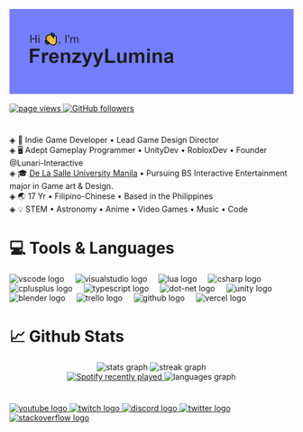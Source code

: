 ![](/header.png)
<p align="left">
   <a href="https://github.com/FrenzyyLumina/FrenzyyLumina">
    <img src="https://komarev.com/ghpvc/?username=frenzyylumina" alt="page views" />
  </a>
   <a href="https://github.com/FrenzyyLumina?tab=followers">
    <img alt="GitHub followers" src="https://img.shields.io/github/followers/FrenzyyLumina?color=green&logo=github">
  </a>
</p>

# 
◈ 💼 Indie Game Developer • Lead Game Design Director<br>
◈ 🖥  Adept Gameplay Programmer • UnityDev • RobloxDev • Founder @Lunari-Interactive<br>
◈ 🎓 [De La Salle University Manila](https://en.wikipedia.org/wiki/De_La_Salle_University) • Pursuing BS Interactive Entertainment major in Game art & Design. <br>
◈ 🌏 17 Yr • Filipino-Chinese • Based in the Philippines<br>
◈ 💡  STEM • Astronomy • Anime • Video Games • Music • Code

# 💻 Tools & Languages
<div align="left">
  <img src="https://skillicons.dev/icons?i=vscode" height="30" alt="vscode logo"  />
  <img width="12"/>
  <img src="https://skillicons.dev/icons?i=visualstudio" height="30" alt="visualstudio logo"  />
  <img width="12"/>
  <img src="https://skillicons.dev/icons?i=lua" height="30" alt="lua logo"  />
  <img width="12"/>
  <img src="https://skillicons.dev/icons?i=cs" height="30" alt="csharp logo"  />
  <img width="12"/>
  <img src="https://skillicons.dev/icons?i=cpp" height="30" alt="cplusplus logo"  />
  <img width="12"/>
  <img src="https://skillicons.dev/icons?i=ts" height="30" alt="typescript logo"  />
  <img width="12"/>
  <img src="https://skillicons.dev/icons?i=dotnet" height="30" alt="dot-net logo"  />
  <img width="12"/>
  <img src="https://skillicons.dev/icons?i=unity" height="30" alt="unity logo"  />
  <img width="12"/>
  <img src="https://skillicons.dev/icons?i=blender" height="30" alt="blender logo"  />
  <img width="12"/>
  <img src="https://cdn.simpleicons.org/trello/0052CC" height="30" alt="trello logo"  />
  <img width="12"/>
  <img src="https://skillicons.dev/icons?i=github" height="30" alt="github logo"  />
  <img width="12"/>
  <img src="https://skillicons.dev/icons?i=vercel" height="30" alt="vercel logo"  />
  <img width="12"/>
</div>

# 📈 Github Stats
<div align="center">
  <img src="https://github-readme-stats-frenzyylumina.vercel.app/api?username=FrenzyyLumina&hide_title=false&hide_rank=false&show_icons=true&include_all_commits=true&count_private=true&disable_animations=false&theme=tokyonight&locale=en&hide_border=true&order=1&include_all_commits=true&count_private=true" height="150" alt="stats graph"  />

  <img src="https://streak-stats.demolab.com?user=FrenzyyLumina&locale=en&mode=daily&theme=tokyonight&hide_border=true&border_radius=5&order=3" height="150" alt="streak graph"  />
</div>

 
<div align="center">     
  <a href="https://open.spotify.com/user/loyd8ljtyef8pypqgthxurjds">
  <img src = "https://spotify-recently-played-readme.vercel.app/api?user=loyd8ljtyef8pypqgthxurjds&count=2&unique={true|1|on|yes}" alt="Spotify recently played" />
  </a>

   <img src="https://github-readme-stats-frenzyylumina.vercel.app/api/top-langs?username=FrenzyyLumina&amp;locale=en&amp;hide_title=false&amp;layout=compact&amp;card_width=320&amp;langs_count=6&amp;theme=tokyonight&amp;hide_border=true&amp;order=2&amp;include_all_commits=true&amp;count_private=true&amp;size_weight=0.5&amp;count_weight=0.5&amp;hide=html" height="160" alt="languages graph">
</div>

# 
<div align="left">
  <a href="https://www.youtube.com/channel/UCxbYiXDYi1c0-6yTHI0n5Og" target="_blank">
    <img src="https://img.shields.io/static/v1?message=Youtube&logo=youtube&label=&color=FF0000&logoColor=white&labelColor=&style=for-the-badge" height="35" alt="youtube logo"  />
  </a>
  <a href="https://www.twitch.tv/frenzyylumina" target="_blank">
    <img src="https://img.shields.io/static/v1?message=Twitch&logo=twitch&label=&color=9146FF&logoColor=white&labelColor=&style=for-the-badge" height="35" alt="twitch logo"  />
  </a>
  <a href="https://discordapp.com/users/378329293811613706" target="_blank">
    <img src="https://img.shields.io/static/v1?message=Discord&logo=discord&label=&color=7289DA&logoColor=white&labelColor=&style=for-the-badge" height="35" alt="discord logo"  />
  </a>
  <a href="https://twitter.com/FrenzyyLumina" target="_blank">
    <img src="https://img.shields.io/static/v1?message=Twitter&logo=twitter&label=&color=1DA1F2&logoColor=white&labelColor=&style=for-the-badge" height="35" alt="twitter logo"  />
  </a>
  <a href="https://stackoverflow.com/users/14489937/frenzyy" target="_blank">
    <img src="https://img.shields.io/static/v1?message=Stackoverflow&logo=stackoverflow&label=&color=FE7A16&logoColor=white&labelColor=&style=for-the-badge" height="35" alt="stackoverflow logo"  />
  </a>
</div>
